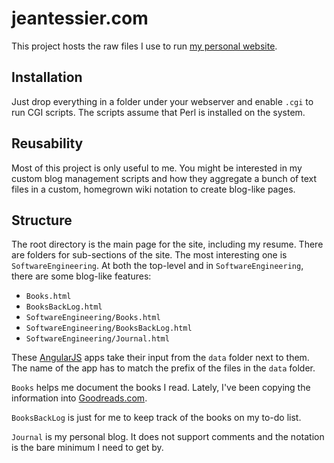 # jeantessier.com

This project hosts the raw files I use to run
[my personal website](http://jeantessier.com/).

## Installation

Just drop everything in a folder under your webserver and enable `.cgi` to run
CGI scripts.  The scripts assume that Perl is installed on the system.

## Reusability

Most of this project is only useful to me.  You might be interested in my custom
blog management scripts and how they aggregate a bunch of text files in a
custom, homegrown wiki notation to create blog-like pages.

## Structure

The root directory is the main page for the site, including my resume.  There
are folders for sub-sections of the site.  The most interesting one is
`SoftwareEngineering`.  At both the top-level and in `SoftwareEngineering`,
there are some blog-like features:

- `Books.html`
- `BooksBackLog.html`
- `SoftwareEngineering/Books.html`
- `SoftwareEngineering/BooksBackLog.html`
- `SoftwareEngineering/Journal.html`

These [AngularJS](https://angularjs.org/) apps take their input from the `data`
folder next to them.  The name of the app has to match the prefix of the files
in the `data` folder.

`Books` helps me document the books I read.  Lately, I've been copying the
information into [Goodreads.com](http://goodreads.com/).

`BooksBackLog` is just for me to keep track of the books on my to-do list.

`Journal` is my personal blog.  It does not support comments and the notation is
the bare minimum I need to get by.

